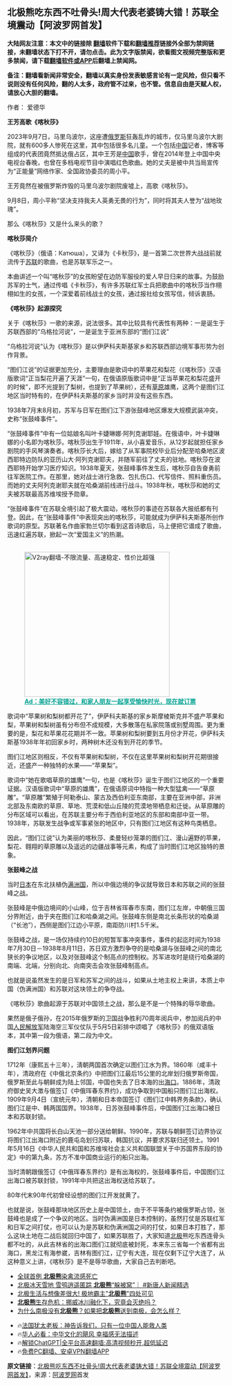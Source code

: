  <!-- 面包屑导航 --> <h2>北极熊吃东西不吐骨头!周大代表老婆铸大错！苏联全境震动【阿波罗网首发】</h2> <p class="notice"><b>大陆网友注意：本文中的链接除 <a href="https://github.com/bannedbook/fanqiang" >翻墙</a>软件下载和<a href="https://github.com/killgcd/justmysocks/blob/master/README.md">翻墙推荐</a>链接外全部为禁网链接，未翻墙状态下打不开，请勿点击。此为文字版禁闻，欲看图文视频完整版和更多禁闻，请下载<a href="https://github.com/bannedbook/fanqiang">翻墙软件或APP</a>后翻墙上禁闻网。</p><p>备注：翻墙看新闻非常安全，翻墙以真实身份发表敏感言论有一定风险，但只看不说则没有任何风险，翻的人太多，政府管不过来，也不管。信息自由是天赋人权，请放心大胆的翻墙。</b></p>  <div class="entry"> <p>作者： 爱德华</p> <p id="conimg"><strong>王芳高歌《喀秋莎》</strong></p> <p>2023年9月7日，马里乌波尔，这座遭<a href="https://www.bannedbook.org/bnews/tag/%e4%bf%84%e7%bd%97%e6%96%af/" class="st_tag internal_tag" rel="tag" title="标签 俄罗斯 下的日志">俄罗斯</a>狂轰乱炸的城市，仅马里乌波尔大剧院，就有600多人惨死在这里，其中包括很多名儿童。一个包括<span class='wp_keywordlink_affiliate'><a href="https://www.bannedbook.org/" title="中国" target="_blank">中国</a></span>记者，博客等组成的代表团竟然抵达俄占区，其中王芳是<a href="https://www.bannedbook.org/bnews/tag/%E4%B8%AD%E5%9B%BD/" class="st_tag internal_tag" rel="tag" title="标签 中国 下的日志">中国</a>歌手，曾在2014年登上中国中央电视台春晚，也曾在多档电视节目中演唱红色歌曲。她的丈夫是被中共当局宣传为“正能量”网络作家、全国政协委员的周小平。</p> <p>王芳竟然在被俄罗斯炸毁的马里乌波尔剧院废墟上，高歌《喀秋莎》。</p> <p>9月8日，周小平称“坚决支持我夫人英勇无畏的行为”，同时将其夫人誉为“战地玫瑰”。</p> <p>那么《喀秋莎》又是什么来头的歌？</p> <p><strong>喀秋莎简介</strong></p> <p>《喀秋莎》（俄语：Катюша），又译为《卡秋莎》，是一首第二次世界大战战前就流传于<a href="https://www.bannedbook.org/bnews/tag/%E8%8B%8F%E8%81%94/" class="st_tag internal_tag" rel="tag" title="标签 苏联 下的日志">苏联</a>的歌曲，也是苏联军乐之一。</p> <p>本曲讲述一个叫“喀秋莎”的女孩盼望在边防军服役的爱人早日归来的故事。为鼓励苏军的士气，通过传唱《卡秋莎》，有许多苏联红军士兵把歌曲中的喀秋莎当作栩栩如生的女孩，一个深爱着前线战士的女孩，通过报社给女孩写信，倾诉衷肠。</p> <p><strong>《喀秋莎》起源探究</strong></p> <p>关于《喀秋莎》一歌的来源，说法很多。其中比较具有代表性有两种：一是诞生于苏联西部的“乌格拉河说”，一是诞生于亚洲东部的“图们江说”</p> <p>“乌格拉河说”认为《喀秋莎》是以伊萨科夫斯基家乡和苏联西部边境军事形势为创作背景。</p> <p>“图们江说”的证据更加充分，主要理由是歌词中的苹果花和梨花（《喀秋莎》汉语版歌词“正当梨花开遍了天涯”一句，在俄语原版歌词中是“正当苹果花和梨花盛开的时候”，即不光提到了梨树，也提到了苹果树），还有<a href="https://www.bannedbook.org/bnews/tag/%E8%8D%89%E5%8E%9F/" class="st_tag internal_tag" rel="tag" title="标签 草原 下的日志">草原</a>雄鹰，这两个是图们江地区当时特有的，在伊萨科夫斯基的家乡当时并没有这些东西。</p> <p>1938年7月末8月初，苏军与日军在图们江下游张鼓峰地区爆发大规模武装冲突，史称“张鼓峰事件”。</p> <p>“张鼓峰事件”中有一位姑娘名叫叶卡婕琳娜·阿列克谢耶娃。在俄语中，叶卡婕琳娜的小名即为喀秋莎。喀秋莎出生于1911年，从小喜爱音乐，从12岁起就担任家乡剧院的手风琴演奏者。喀秋莎长大后，嫁给了从军事院校毕业后分配至哈桑地区波西耶特边防队的亚历山大·阿列克谢耶夫，并随军前往了丈夫的驻地。喀秋莎在波西耶特开始学习医疗知识。1938年夏天，张鼓峰事件发生后，喀秋莎自告奋勇前往军医院工作。在那里，她对战士进行急救、包扎伤口、代写信件、照料重伤员。而她的丈夫阿列克谢耶夫就在哈桑湖前线进行战斗。1938年秋，喀秋莎和她的丈夫被苏联最高苏维埃授予勋章。</p> <p>“张鼓峰事件”在苏联全境引起了极大震动，喀秋莎的事迹在苏联各大报纸都有刊登。因此，在“张鼓峰事件”中表现突出的喀秋莎，可能就成为伊萨科夫斯基所创作歌词的原型。苏联著名作曲家勃兰切尔看到这首诗歌后，马上便把它谱成了歌曲，迅速红遍苏联，掀起一次“爱国主义”的热潮。</p><figure id="shenyun-figure"> <br/><a href="https://github.com/bannedbook/fanqiang/wiki/V2ray%E6%9C%BA%E5%9C%BA"><img src="https://raw.githubusercontent.com/bannedbook/fanqiang/master/v2ss/images/v2free.jpg" width="336" alt="V2ray翻墙-不限流量、高速稳定、性价比超强"></a><br/> <figcaption><strong style="cursor:pointer;text-decoration:underline;color:#00a191" onclick="window.open('https://zh-cn.shenyun.com/tickets?utm_source=bannedbook.org')">Ad：美好不容错过，和家人朋友一起享受愉快时光，现在就订票</strong></figcaption> </figure> <p>歌词中“苹果树和梨树都开花了”，伊萨科夫斯基的家乡斯摩棱斯克并不盛产苹果和梨，苹果树和梨树虽有分布但不成规模，大多散落在私家院落或别墅周围。更为重要的是，梨花和苹果花花期并不一致。苹果树和梨树要到五月份才开花，伊萨科夫斯基1938年年初回家乡时，两种树木还没有到开花的季节。</p> <p>图们江地区则相反，不仅有苹果树和梨树，不仅在这里苹果树和梨树开花期很接近，还盛产一种独特的水果——“苹果梨”。</p> <p>歌词中“她在歌唱草原的雄鹰”一句，也是《喀秋莎》诞生于图们江地区的一个重要证据。汉语版歌词中“草原的雄鹰”，在俄语原词中特指一种大型猛禽——“草原雕”。“草原雕”繁殖于阿勒泰山、蒙古及西伯利亚东南部，主要在亚洲中部，非洲北部及东南欧的草原、草地、荒漠和低山丘陵的荒漠地带栖息和迁徙。从草原雕的分布区域可以看出，在苏联主要分布于西伯利亚地区的东部和南部中亚一带。1938年，苏联发生战争或军事紧张的地区中，只有图们江地区有这种鸟类栖息。</p> <p>因此，“图们江说”认为美丽的喀秋莎、柔曼轻纱笼罩的图们江、漫山遍野的苹果，梨花、翱翔的草原雕以及遥远的边疆战事等元素，构成了当时图们江地区独特的景象。</p> <p><strong>张鼓峰之战</strong></p> <p>当时<a href="https://www.bannedbook.org/bnews/tag/%e6%97%a5%e6%9c%ac/" class="st_tag internal_tag" rel="tag" title="标签 日本 下的日志">日本</a>在东北扶植伪<a href="https://www.bannedbook.org/bnews/tag/%E6%BB%A1%E6%B4%B2%E5%9B%BD/" class="st_tag internal_tag" rel="tag" title="标签 满洲国 下的日志">满洲国</a>，所以中俄边境的争议就导致日本和苏联之间的张鼓峰之战。</p> <p>张鼓峰是中俄边境间的小山峰，位于吉林省珲春市东南，图们江左岸，中朝俄三国分界附近，由于夹在图们江和哈桑湖之间。张鼓峰东侧是南北长条形状的哈桑湖（“长池”），西侧是图们江边小平原，南距防川村1.5千米。</p> <p>张鼓峰之战，是一场仅持续约10日的短暂军事冲突事件，事件的起迄时间为1938年7月30日－1938年8月11日，苏日双方激烈争夺的是哈桑湖与张鼓峰之间的南北狭长的争议地区，以及对张鼓峰这个制高点的控制权。苏军进攻时是绕行哈桑湖的南端、北端，分别向北、向南突击会攻张鼓峰制高点。</p>  <p>也就是说虽然发生的是日军和苏军之间的战斗，如果从土地主权上来讲，本质上中国（伪满洲国）和苏联对这块领土的争夺战。</p> <p>《喀秋莎》歌曲起源于苏联对中国领土之战，那么是不是一个特殊的辱华歌曲。</p> <p>果然是俄子俄孙，在2015年俄罗斯的卫国战争胜利70周年阅兵中，参加阅兵的中国<span class='wp_keywordlink'><a href="https://www.bannedbook.org/forum2/topic989.html" title="“文化大革命”中的人民解放军" target="_blank">人民解放军</a></span>陆海空三军仪仗队于5月5日彩排中颂唱了《喀秋莎》的俄双语版本，其中第一段为俄语，第二段为中文。</p> <p><strong>图们江划界问题</strong></p> <p>1712年（康熙五十三年），淸朝两国首次确定以图们江水为界。1860年（咸丰十年），清政府在《中俄北京条约》中把图们江最后15公里的北岸划归俄罗斯帝国，俄罗斯至此与朝鲜成为陆上邻国，中国也失去了日本海的出<a href="https://www.bannedbook.org/bnews/tag/%e6%b5%b7%e5%8f%a3/" class="st_tag internal_tag" rel="tag" title="标签 海口 下的日志">海口</a>。1886年，清政府御史吴大澂与俄签订《中俄珲春东界约》，成功争取到中国船只图们江出海权。1909年9月4日（宣统元年），清朝和日本帝国签订《图们江中韩界务条款》，确认图们江是中、韩两国国界。1938年，日苏张鼓峰事件后，中国图们江出海口被日本和苏联封锁。</p> <p>1962年中共国将长白山天池一部分送给朝鲜。1990年，苏联与朝鲜签订边界协议将图们江出海口附近的鹿屯岛划归苏联，韩国抗议，并要求苏联归还领土。1991年5月16日《中华人民共和国和苏维埃社会主义共和国联盟关于中苏国界东段的协定》中的第九条，苏方不准中国商业运行的船只出海。</p> <p>当时清朝跟俄签订《中俄珲春东界约》是有出海权的，张鼓峰事件后，中国图们江出海口被苏联封锁，1991年中共把这出海权送给苏联了。</p> <p>80年代末90年代初曾经设想的图们江开发就黄了。</p>  <p>也就是说，张鼓峰那块地区历史上是中国领土，由于不平等条约被俄罗斯占领，张鼓峰也是成了一个争议的地区。当时伪满洲国是日本控制的，虽然打仗是苏联红军和日军之间打仗，也可以认为是苏联和伪满洲国之间的打仗，如果日本打胜了，那么这块土地在二战后就回归中国了，如果苏联胜了，大家知道<a href="https://www.bannedbook.org/bnews/tag/%e5%8c%97%e6%9e%81/" class="st_tag internal_tag" rel="tag" title="标签 北极 下的日志">北极</a>熊吃东西连骨头都不吐的，从此吉林省的出海口图们江就彻底被封死，本来东三省每一个省都有出海口，黑龙江有海参崴，吉林有图们江，辽宁有大连，现在仅剩下辽宁大连了，从这种意义上讲，《喀秋莎》是不是辱华歌曲，大家自己去判断吧。</p> <!--<div id="taboola-mid-1"></div>--><ul class='op-related-articles' title='相关阅读'> <li><a href='https://www.bannedbook.org/bnews/baitai/20240104/1983182.html' target='_blank'>全球首例 <b>北极熊</b>染禽流感死亡</a></li> <li><a href='https://www.bannedbook.org/bnews/bannedvideo/20240103/1982735.html' target='_blank'>北极冰天雪地 雪鸮逍遥匿踪 <b>北极熊</b>“躲被窝”｜ #新唐人新闻精选</a></li> <li><a href='https://www.bannedbook.org/bnews/taiwannews/20231221/1976903.html' target='_blank'>北极生活与想像差很大! 极地霸主&quot;<b>北极熊</b>&quot;四处可见</a></li> <li><a href='https://www.bannedbook.org/bnews/funmedia/20231021/1950311.html' target='_blank'><b>北极熊</b>生存危机：挪威冰川融化下，究竟会灭绝吗？</a></li> <li><a href='https://www.bannedbook.org/bnews/funmedia/20230905/1929518.html' target='_blank'>为什么南极没有<b>北极熊</b>？如果把<b>北极熊</b>送到南极，会怎么样？</a></li> </ul> <ul class="texttj"> <li>🔥<a href="https://www.bannedbook.org/bnews/ssgc/20230219/1850782.html" target="_blank">法国犹太老板：神告诉我们，只有一位中国人能救人类</a></li> <li>🔥<a href="https://www.bannedbook.org/bnews/comments/20220220/1694796.html" target="_blank">华人必看：中华文化的飓风 幸福感无法描述</a></li> <li>🔥<a href="https://github.com/bannedbook/fanqiang/wiki/V2ray%E6%9C%BA%E5%9C%BA" target="_blank">解锁ChatGPT|全平台高速翻墙:高清视频秒开,超低延迟</a></li> <li>🔥<a href="https://github.com/bannedbook/fanqiang/wiki/%E7%A6%81%E9%97%BB%E7%BD%91%E5%AE%89%E5%8D%93%E7%BF%BB%E5%A2%99%E6%96%B0%E9%97%BBAPP" target="_blank">免费PC翻墙、安卓VPN翻墙APP</a></li> </ul><p class="src-info"><b>原文链接</b>：<a class="src_link" href="https://www.aboluowang.com/2024/0306/2026307.html" target="_blank">北极熊吃东西不吐骨头!周大代表老婆铸大错！苏联全境震动【阿波罗网首发】</a>，来源：<span class='wp_keywordlink_affiliate'><a href="https://www.aboluowang.com/" title="阿波罗网" target="_blank">阿波罗网</a></span>首发 </p><a name='sharetosocial'></a> <div style="margin-bottom:5px;padding-bottom:5px;clear:both"> <div id="archive-pix-1" class="banner-ads"> <!-- AuctionX Display platform tag START --> <div id="27602x728x90x621x_ADSLOT1" clicktrack="%%CLICK_URL_ESC%%"></div>  <!-- AuctionX Display platform tag END --> </div> <div id="archive-pix-2" class="banner-ads"> <!-- AuctionX Display platform tag START --> <div id="27556x300x250x621x_ADSLOT1" clicktrack="%%CLICK_URL_ESC%%" style="margin:0 auto;text-align:center"></div>  <!-- AuctionX Display platform tag END --> </div> </div>  <div id="archive-pix-1" class="banner-ads"> <!-- AuctionX Display platform tag START --> <div id="27603x728x90x621x_ADSLOT1" clicktrack="%%CLICK_URL_ESC%%"></div>  <!-- AuctionX Display platform tag END --> </div> </div><!--END ENTRY--> 